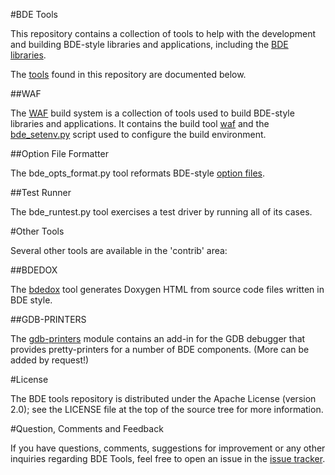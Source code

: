 #BDE Tools

This repository contains a collection of tools to help with the development and
building BDE-style libraries and applications, including the
[BDE libraries](https://github.com/bloomberg/bde).

The [tools](https://bloomberg.github.io/bde-tools/intro.html) found in this
repository are documented below.

##WAF

The [WAF](https://bloomberg.github.io/bde-tools) build system is a collection
of tools used to build BDE-style libraries and applications.  It contains the
build tool [waf](https://bloomberg.github.io/bde-tools/waf.html#quick-start)
and the [bde\_setenv.py](https://bloomberg.github.io/bde-tools/setwafenv.html)
script used to configure the build environment.

##Option File Formatter

The bde\_opts\_format.py tool reformats BDE-style [option files](
https://bloomberg.github.io/bde-tools/bde\_repo.html#options-file-format).

##Test Runner

The bde\_runtest.py tool exercises a test driver by running all of its cases.


#Other Tools

Several other tools are available in the 'contrib' area:

##BDEDOX

The [bdedox](https://github.com/bloomberg/bde-tools/blob/master/contrib/bdedox)
tool generates Doxygen HTML from source code files written in BDE style.

##GDB-PRINTERS

The [gdb-printers](https://github.com/bloomberg/bde-tools/blob/master/contrib/gdb-printers) module contains an add-in for the GDB debugger that provides
pretty-printers for a number of BDE components.
(More can be added by request!)

#License

The BDE tools repository is distributed under the Apache License (version 2.0);
see the LICENSE file at the top of the source tree for more information.

#Question, Comments and Feedback

If you have questions, comments, suggestions for improvement or any other
inquiries regarding BDE Tools, feel free to open an issue in the
[issue tracker](https://github.com/bloomberg/bde-tools/issues).
